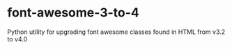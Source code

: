 font-awesome-3-to-4
===================

Python utility for upgrading font awesome classes found in HTML from v3.2 to v4.0
